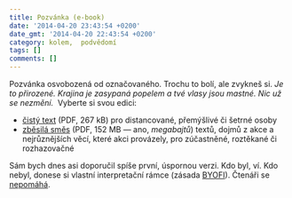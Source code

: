 ```yaml
---
title: Pozvánka (e-book)
date: '2014-04-20 23:43:54 +0200'
date_gmt: '2014-04-20 22:43:54 +0200'
category: kolem,  podvědomí
tags: []
comments: []
---
```

<p>Pozvánka osvobozená od označovaného. Trochu to bolí, ale zvykneš si. <em>Je to přirozené. Krajina je zasypaná popelem a tvé vlasy jsou mastné. Nic už se nezmění. </em> Vyberte si svou edici:</p>
<ul>
<li><a href="https://jan-martinek.com/etc/pozvanka/pozvanka-text.pdf" onClick="_gaq.push(['_trackEvent', 'Download', 'PDF', 'pozvanka-text.pdf']);">čistý text</a> (PDF, 267 kB) pro distancované, přemýšlivé či šetrné osoby </li>
<li><a href="https://jan-martinek.com/etc/pozvanka/pozvanka-punk.pdf" onClick="_gaq.push(['_trackEvent', 'Download', 'PDF', 'pozvanka-punk.pdf']);">zběsilá směs</a> (PDF, 152 MB — ano, <em>megabajtů</em>) textů, dojmů z akce a nejrůznějších věcí, které akci provázely, pro zúčastněné, roztěkané či rozhazovačné  </li>
</ul>
<p>Sám bych dnes asi doporučil spíše první, úspornou verzi. Kdo byl, ví. Kdo nebyl, donese si vlastní interpretační rámce (zásada <a href="https://twitter.com/endlife/status/458007977451335680">BYOFI</a>). Čtenáři se <a href="https://www.lidovky.cz/bohdan-chlibec-k-basnikum-jsem-krajne-podeziravy-fus-/kultura.aspx?c=A131218_123826_ln_kultura_hep">nepomáhá</a>.</p>
